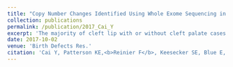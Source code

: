 ```yaml
---
title: "Copy Number Changes Identified Using Whole Exome Sequencing in Nonsyndromic Cleft Lip and Palate in a Honduran Population"
collection: publications
permalink: /publication/2017_Cai_Y
excerpt: 'The majority of cleft lip with or without cleft palate cases appear as an isolated, nonsyndromic entity (NSCLP). With the advent of next generation sequencing, whole exome sequencing (WES) has been used to identify single nucleotide variants and insertion/deletions which cause or increase the risk of NSCLP. However, to our knowledge, there are no published studies using WES in NSCLP to investigate copy number changes (CNCs), which are a major component of human genetic variation. Our study aimed to identify CNCs associated with NSCLP in a Honduran population using WES.'
date: 2017-10-02
venue: 'Birth Defects Res.'
citation: 'Cai Y, Patterson KE,<b>Reinier F</b>, Keesecker SE, Blue E, Bamshad M, Haddad J Jr. (2017). &quot;Copy Number Changes Identified Using Whole Exome Sequencing in Nonsyndromic Cleft Lip and Palate in a Honduran Population&quot; <i>Birth Defects Res.</i>. 1(1).'
---
```


